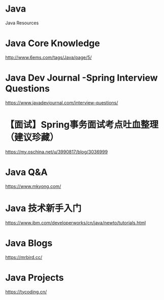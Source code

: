 # Java
Java Resources

Java Core Knowledge
====
http://www.6ems.com/tags/Java/page/5/

Java Dev Journal -Spring Interview Questions
====
https://www.javadevjournal.com/interview-questions/

【面试】Spring事务面试考点吐血整理（建议珍藏）
====
https://my.oschina.net/u/3990817/blog/3036999

Java Q&A
====
https://www.mkyong.com/

Java 技术新手入门
====
https://www.ibm.com/developerworks/cn/java/newto/tutorials.html

Java Blogs
====
https://mrbird.cc/

Java Projects
====
https://tycoding.cn/

